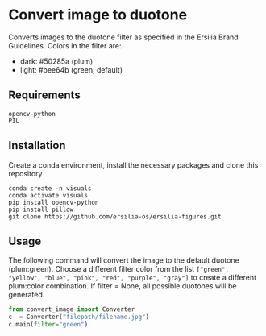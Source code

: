 # Convert image to duotone
Converts images to the duotone filter as specified in the Ersilia Brand Guidelines. Colors in the filter are:
- dark: #50285a (plum)
- light: #bee64b (green, default)

## Requirements
```
opencv-python
PIL
```

## Installation
Create a conda environment, install the necessary packages and clone this repository
```
conda create -n visuals
conda activate visuals
pip install opencv-python
pip install pillow
git clone https://github.com/ersilia-os/ersilia-figures.git
```

## Usage
The following command will convert the image to the default duotone (plum:green). Choose a different filter color from the list `["green", "yellow", "blue", "pink", "red", "purple", "gray"]` to create a different plum:color combination. If filter = None, all possible duotones will be generated.
```python
from convert_image import Converter
c  = Converter("filepath/filename.jpg")
c.main(filter="green")
```


